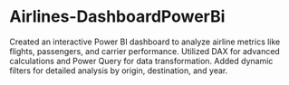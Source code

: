 # Airlines-DashboardPowerBi
Created an interactive Power BI dashboard to analyze airline metrics like flights, passengers, and carrier performance. Utilized DAX for advanced calculations and Power Query for data transformation. Added dynamic filters for detailed analysis by origin, destination, and year.
